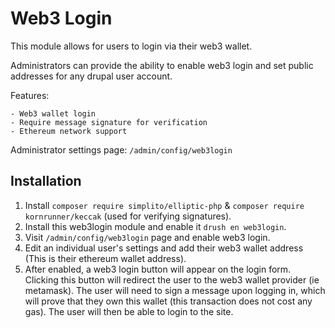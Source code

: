 # Web3 Login

This module allows for users to login via their web3 wallet.

Administrators can provide the ability to enable web3 login and set public addresses for any drupal user account.

Features:
```
- Web3 wallet login
- Require message signature for verification
- Ethereum network support
```

Administrator settings page:
`/admin/config/web3login`

## Installation

1.  Install `composer require simplito/elliptic-php` & `composer require kornrunner/keccak` (used for verifying signatures).
2.  Install this web3login module and enable it `drush en web3login`.
3.  Visit  `/admin/config/web3login` page and enable web3 login.
4.  Edit an individual user's settings and add their web3 wallet address (This is their ethereum wallet address).
5.  After enabled, a web3 login button will appear on the login form. Clicking this button will redirect the user to the web3 wallet provider (ie metamask).  The user will need to sign a message upon logging in, which will prove that they own this wallet (this transaction does not cost any gas).  The user will then be able to login to the site.


